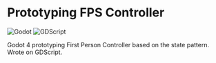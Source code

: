 # Prototyping FPS Controller


![Godot](https://img.shields.io/badge/GODOT-%23B5DAF6.svg?style=for-the-badge&logo=godot-engine)
![GDScript](https://img.shields.io/badge/GDSCRIPT-%23b5bcf6.svg?style=for-the-badge&logo=godot-engine)

Godot 4 prototyping First Person Controller based on the state pattern. Wrote on GDScript.

<p align="center">
  <img src="" />
</p>
